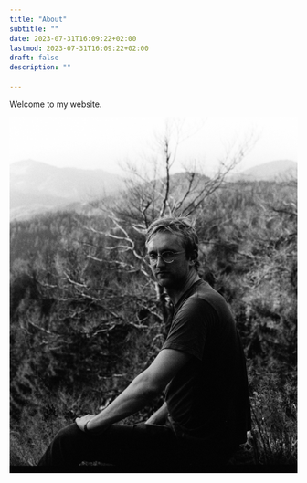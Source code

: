 ```yaml
---
title: "About"
subtitle: ""
date: 2023-07-31T16:09:22+02:00
lastmod: 2023-07-31T16:09:22+02:00
draft: false
description: ""

---
```


<!--more-->
Welcome to my website.

![pf](pf.jpg "Me on top of a mountain/hill in the black forest, Germany.")